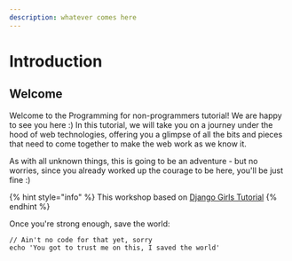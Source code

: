 ```yaml
---
description: whatever comes here
---
```


# Introduction

## Welcome

Welcome to the Programming for non-programmers tutorial! We are happy to see you here :\) In this tutorial, we will take you on a journey under the hood of web technologies, offering you a glimpse of all the bits and pieces that need to come together to make the web work as we know it.

As with all unknown things, this is going to be an adventure - but no worries, since you already worked up the courage to be here, you'll be just fine :\)

{% hint style="info" %}
This workshop based on [Django Girls Tutorial](https://tutorial.djangogirls.org/en/)
{% endhint %}

Once you're strong enough, save the world:

```text
// Ain't no code for that yet, sorry
echo 'You got to trust me on this, I saved the world'
```



